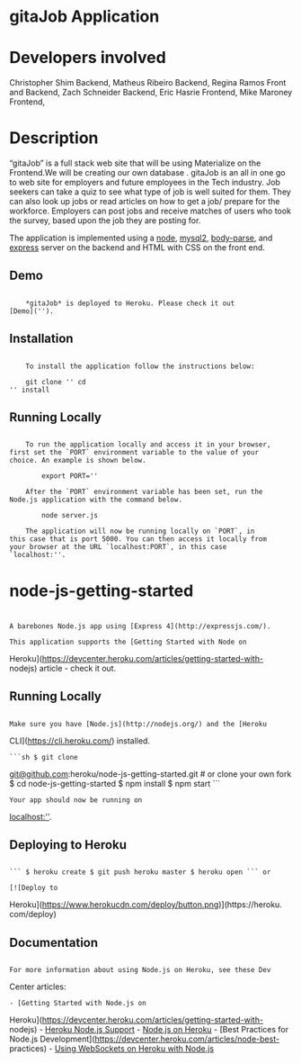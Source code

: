 #         gitaJob Application        
<h1>Developers involved</h1>
Christopher Shim Backend,
Matheus Ribeiro Backend,
Regina Ramos Front and Backend,
Zach Schneider Backend,
Eric Hasrie Frontend,
Mike Maroney Frontend,

<h1>Description</h1>
		
“gitaJob” is a full stack web site that will be
using Materialize on the Frontend.We will be creating
our own database . gitaJob is an all in one go to web site for
employers and future employees in the Tech industry. Job seekers
can take a quiz to see what type of job is well suited for them.
They can also look up jobs or read articles on how to get a job/
prepare for the workforce. Employers can post jobs and receive
matches of users who took the survey, based upon the job they are
posting for.
    
The application is implemented using a
[node](https://nodejs.org/en/),
[mysql2](https://www.npmjs.com/package/mysql2),
[body-parse](https://www.npmjs.com/package/body-parser), and
[express](https://expressjs.com/) server on the backend and HTML
with CSS on the front end.


##         Demo
## 
		*gitaJob* is deployed to Heroku. Please check it out
	[Demo]('').

##         Installation
## 
		To install the application follow the instructions below:

		git clone '' cd
	'' install

##         Running Locally
## 
		To run the application locally and access it in your browser,
	first set the `PORT` environment variable to the value of your
	choice. An example is shown below.

			export PORT=''

		After the `PORT` environment variable has been set, run the
	Node.js application with the command below.

			node server.js

		The application will now be running locally on `PORT`, in
	this case that is port 5000. You can then access it locally from
	your browser at the URL `localhost:PORT`, in this case
	`localhost:''.





#     node-js-getting-started
# 
	A barebones Node.js app using [Express 4](http://expressjs.com/).

	This application supports the [Getting Started with Node on
Heroku](https://devcenter.heroku.com/articles/getting-started-with-
nodejs) article - check it out.

##     Running Locally
## 
	Make sure you have [Node.js](http://nodejs.org/) and the [Heroku
CLI](https://cli.heroku.com/) installed.

	```sh $ git clone
git@github.com:heroku/node-js-getting-started.git # or clone your own
fork $ cd node-js-getting-started $ npm install $ npm start ```

	Your app should now be running on
[localhost:''](http://localhost:''/).

##     Deploying to Heroku
## 
	``` $ heroku create $ git push heroku master $ heroku open ``` or

	[![Deploy to
Heroku](https://www.herokucdn.com/deploy/button.png)](https://heroku.
com/deploy)

##     Documentation
## 
	For more information about using Node.js on Heroku, see these Dev
Center articles:

	- [Getting Started with Node.js on
Heroku](https://devcenter.heroku.com/articles/getting-started-with-
nodejs) - [Heroku Node.js
Support](https://devcenter.heroku.com/articles/nodejs-support) -
[Node.js on Heroku](https://devcenter.heroku.com/categories/nodejs) -
[Best Practices for Node.js
Development](https://devcenter.heroku.com/articles/node-best-
practices) - [Using WebSockets on Heroku with
Node.js](https://devcenter.heroku.com/articles/node-websockets)



